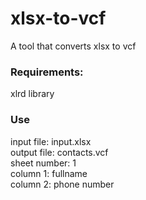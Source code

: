 # xlsx-to-vcf
A tool that converts xlsx to vcf   

### Requirements:
xlrd library

### Use
input file: input.xlsx   
output file: contacts.vcf   
sheet number: 1   
column 1: fullname   
column 2: phone number  
